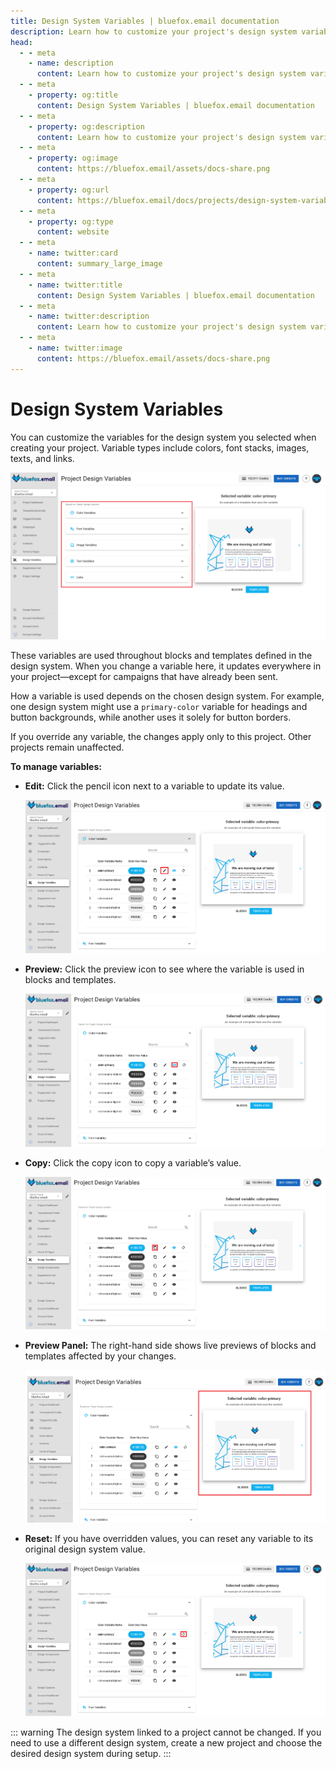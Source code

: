 ```yaml
---
title: Design System Variables | bluefox.email documentation
description: Learn how to customize your project's design system variables in bluefox.email by adjusting colors, fonts, images, texts, and links to match your brand.
head:
  - - meta
    - name: description
      content: Learn how to customize your project's design system variables in bluefox.email by adjusting colors, fonts, images, texts, and links to match your brand.
  - - meta
    - property: og:title
      content: Design System Variables | bluefox.email documentation
  - - meta
    - property: og:description
      content: Learn how to customize your project's design system variables in bluefox.email by adjusting colors, fonts, images, texts, and links to match your brand.
  - - meta
    - property: og:image
      content: https://bluefox.email/assets/docs-share.png
  - - meta
    - property: og:url
      content: https://bluefox.email/docs/projects/design-system-variables
  - - meta
    - property: og:type
      content: website
  - - meta
    - name: twitter:card
      content: summary_large_image
  - - meta
    - name: twitter:title
      content: Design System Variables | bluefox.email documentation
  - - meta
    - name: twitter:description
      content: Learn how to customize your project's design system variables in bluefox.email by adjusting colors, fonts, images, texts, and links to match your brand.
  - - meta
    - name: twitter:image
      content: https://bluefox.email/assets/docs-share.png
---
```


# Design System Variables

You can customize the variables for the design system you selected when creating your project. Variable types include colors, font stacks, images, texts, and links.

![A screenshot of a project's design system variables section.](./project-design-variables.webp)

These variables are used throughout blocks and templates defined in the design system. When you change a variable here, it updates everywhere in your project—except for campaigns that have already been sent.

How a variable is used depends on the chosen design system. For example, one design system might use a `primary-color` variable for headings and button backgrounds, while another uses it solely for button borders.

If you override any variable, the changes apply only to this project. Other projects remain unaffected.

**To manage variables:**
- **Edit:** Click the pencil icon next to a variable to update its value.

  ![A screenshot of a project's design system variables section - edit icon highlighted.](./project-design-variables-edit-button.webp)

- **Preview:** Click the preview icon to see where the variable is used in blocks and templates.

  ![A screenshot of a project's design system variables section - preview icon highlighted.](./project-design-variables-preview-button.webp)

- **Copy:** Click the copy icon to copy a variable’s value.

  ![A screenshot of a project's design system variables section - copy icon highlighted.](./project-design-variables-copy-button.webp)

- **Preview Panel:** The right-hand side shows live previews of blocks and templates affected by your changes.

  ![A screenshot of a project's design system variables section - preview highlighted.](./project-design-variables-preview.webp)

- **Reset:** If you have overridden values, you can reset any variable to its original design system value.

  ![A screenshot of a project's design system variables section - reset highlighted.](./project-design-variables-reset-button.webp)

::: warning
The design system linked to a project cannot be changed. If you need to use a different design system, create a new project and choose the desired design system during setup.
:::
